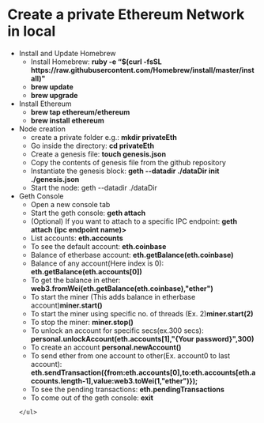 <h1>Create a private Ethereum Network in local</h1>
<div>
	<ul>
		<li>Install and Update Homebrew
			<ul>
				<li>Install Homebrew: <b>ruby -e “$(curl -fsSL https://raw.githubusercontent.com/Homebrew/install/master/install)"</b></li>
				<li><b>brew update</b></li>
				<li><b>brew upgrade</b></li>
			</ul>
		</li>
		<li>Install Ethereum
			<ul>
				<li><b>brew tap ethereum/ethereum</b></li>
				<li><b>brew install ethereum</b></li>
			</ul>
		</li>
		<li>Node creation
			<ul>
				<li>create a private folder e.g.: <b>mkdir privateEth</b></li>
				<li>Go inside the directory: <b>cd privateEth</b></li>
				<li>Create a genesis file: <b>touch genesis.json</b></li>
				<li>Copy the contents of genesis file from the github repository</li>
				<li>Instantiate the genesis block: <b>geth --datadir ./dataDir init ./genesis.json</b></li>
				<li>Start the node: <b></b>geth --datadir ./dataDir</li>
			</ul>
		</li>
		<li>Geth Console
			<ul>
				<li>Open a new console tab</li>
				<li>Start the geth console: <b>geth attach</b></li>
				<li>(Optional) If you want to attach to a specific IPC endpoint: <b>geth attach (ipc endpoint name)></b></li>
				<li>List accounts: <b>eth.accounts</b></li>
				<li>To see the default account: <b>eth.coinbase</b></li>
				<li>Balance of etherbase account: <b>eth.getBalance(eth.coinbase)</b></li>
				<li>Balance of any account(Here index is 0): <b>eth.getBalance(eth.accounts[0])</b></li>
				<li>To get the balance in ether: <b>web3.fromWei(eth.getBalance(eth.coinbase),"ether")</b></li>
				<li>To start the miner (This adds balance in etherbase account)<b>miner.start()</b></li>
				<li>To start the miner using specific no. of threads (Ex. 2)<b>miner.start(2)</b></li>
				<li>To stop the miner: <b>miner.stop()</b></li>
				<li>To unlock an account for specific secs(ex.300 secs): <b>personal.unlockAccount(eth.accounts[1],"{Your password}",300)</b></li>
				<li>To create an account <b>personal.newAccount()</b></li>
				<li>To send ether from one account to other(Ex. account0 to last account): <b>eth.sendTransaction({from:eth.accounts[0],to:eth.accounts[eth.accounts.length-1],value:web3.toWei(1,"ether")});</b></li>
				<li>To see the pending transactions: <b>eth.pendingTransactions</b></li>
				<li>To come out of the geth console: <b>exit</b></li>
			</ul>
		</li>
		 
	</ul>
</div>
